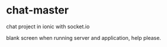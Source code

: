 # chat-master
chat project in ionic with socket.io

blank screen when running server and application, help please.
